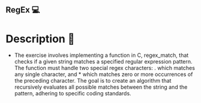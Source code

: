 ## RegEx 💻
# Description 💬
- The exercise involves implementing a function in C, regex_match, that checks if a given string matches a specified regular expression pattern. The function must handle two special regex characters: . which matches any single character, and * which matches zero or more occurrences of the preceding character. The goal is to create an algorithm that recursively evaluates all possible matches between the string and the pattern, adhering to specific coding standards.